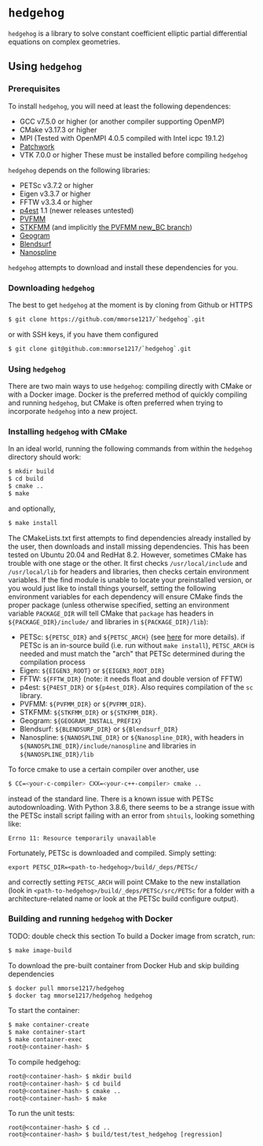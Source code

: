 # `hedgehog`

`hedgehog` is a library to solve constant coefficient elliptic partial differential equations on complex geometries.

## Using `hedgehog`

### Prerequisites
To install `hedgehog`, you will need at least the following dependences:
 - GCC v7.5.0 or higher (or another compiler supporting OpenMP)
 - CMake v3.17.3 or higher
 - MPI (Tested with OpenMPI 4.0.5 compiled with Intel icpc 19.1.2)
 - [Patchwork](https://github.com/mmorse1217/patchwork)
 - VTK 7.0.0 or higher
These must be installed before compiling `hedgehog`

`hedgehog` depends on the following libraries:
 - PETSc v3.7.2 or higher
 - Eigen v3.3.7 or higher
 - FFTW v3.3.4 or higher
 - [p4est](https://github.com/cburstedde/p4est) 1.1 (newer releases untested)
 - [PVFMM](https://github.com/dmalhotra/pvfmm)
 - [STKFMM](https://github.com/wenyan4work/STKFMM) (and implicitly [the PVFMM new_BC branch](https://github.com/wenyan4work/pvfmm))
 - [Geogram](https://github.com/alicevision/geogram)
 - [Blendsurf](https://github.com/mmorse1217/blendsurf)
 - [Nanospline](https://github.com/qnzhou/nanospline)

`hedgehog` attempts to download and install these dependencies for you.

### Downloading `hedgehog`
The best to get `hedgehog` at the moment is by cloning from Github or HTTPS
```bash
$ git clone https://github.com/mmorse1217/`hedgehog`.git
```
or with SSH keys, if you have them configured
```bash
$ git clone git@github.com:mmorse1217/`hedgehog`.git
```
### Using `hedgehog`
There are two main ways to use `hedgehog`: compiling directly with CMake or with a Docker image.
Docker is the preferred method of quickly compiling and running `hedgehog`, but CMake is often preferred when trying to incorporate `hedgehog` into a new project.

### Installing `hedgehog` with CMake
In an ideal world, running the following commands from within the `hedgehog`
directory should work:
```bash
$ mkdir build
$ cd build
$ cmake ..
$ make
```
and optionally,
```bash
$ make install
```

The CMakeLists.txt first attempts to find dependencies already installed by the user, then
downloads and install missing dependencies.
This has been tested on Ubuntu 20.04 and RedHat 8.2. 
However, sometimes CMake has trouble with one stage or the other.
It first checks `/usr/local/include` and `/usr/local/lib` for headers and libraries, then checks certain environment variables.
If the find module is unable to locate your preinstalled version, or you would just like to install things yourself, setting the following environment variables for each dependency will ensure CMake finds the proper package
(unless otherwise specified, setting an environment variable `PACKAGE_DIR` will tell CMake that `package` has headers in `${PACKAGE_DIR}/include/` and libraries in `${PACKAGE_DIR}/lib`):

 - PETSc: `${PETSC_DIR}` and `${PETSC_ARCH}` (see [here](https://www.mcs.anl.gov/petsc/documentation/installation.html#envvars) for more details).
    if PETSc is an in-source build (i.e. run without `make install`), `PETSC_ARCH` is needed and must match the "arch" that PETSc determined during the compilation process
 - Eigen: `${EIGEN3_ROOT}` or `${EIGEN3_ROOT_DIR}`
 - FFTW: `${FFTW_DIR}` (note: it needs float and double version of FFTW)
 - p4est: `${P4EST_DIR}` or `${p4est_DIR}`. Also requires compilation of the `sc` library.
 - PVFMM: `${PVFMM_DIR}` or `${PVFMM_DIR}`. 
 - STKFMM: `${STKFMM_DIR}` or `${STKFMM_DIR}`.
 - Geogram: `${GEOGRAM_INSTALL_PREFIX}`
 - Blendsurf: `${BLENDSURF_DIR}` or `${Blendsurf_DIR}`
 - Nanospline: `${NANOSPLINE_DIR}` or `${Nanospline_DIR}`, with headers in `${NANOSPLINE_DIR}/include/nanospline` and libraries in `${NANOSPLINE_DIR}/lib` 

To force cmake to use a certain compiler over another, use 
```bash
$ CC=<your-c-compiler> CXX=<your-c++-compiler> cmake ..
```
instead of the standard line. 
There is a known issue with PETSc autodownloading. 
With Python 3.8.6, there seems to be a strange issue with the PETSc install script failing with an error from `shtuils`, looking something like:
```
Errno 11: Resource temporarily unavailable
```
Fortunately, PETSc is downloaded and compiled. Simply setting:
```
export PETSC_DIR=<path-to-hedgehog>/build/_deps/PETSc/
```
and correctly setting `PETSC_ARCH` will point CMake to the new installation (look in `<path-to-hedgehog>/build/_deps/PETSc/src/PETSc` for a folder with a architecture-related name or look at the PETSc build configure output).

### Building and running `hedgehog` with Docker
TODO: double check this section
To build a Docker image from scratch, run:
```bash
$ make image-build
```
To download the pre-built container from Docker Hub and skip building dependencies
```bash
$ docker pull mmorse1217/hedgehog
$ docker tag mmorse1217/hedgehog hedgehog
```
To start the container:
```bash
$ make container-create
$ make container-start
$ make container-exec
root@<container-hash> $
```
To compile hedgehog:
```bash
root@<container-hash> $ mkdir build
root@<container-hash> $ cd build
root@<container-hash> $ cmake ..
root@<container-hash> $ make 
```
To run the unit tests:
```
root@<container-hash> $ cd ..
root@<container-hash> $ build/test/test_hedgehog [regression]
```
